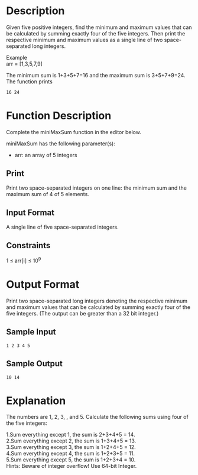 # Description
Given five positive integers, find the minimum and maximum values that can be calculated by summing exactly four of the five integers. Then print the respective minimum and maximum values as a single line of two space-separated long integers.

Example\
arr = [1,3,5,7,9]

The minimum sum is 1+3+5+7=16 and the maximum sum is 3+5+7+9=24. The function prints
```
16 24
```
# Function Description

Complete the miniMaxSum function in the editor below.

miniMaxSum has the following parameter(s):

- arr: an array of 5 integers

## Print

Print two space-separated integers on one line: the minimum sum and the maximum sum of 4 of 5 elements.

## Input Format

A single line of five space-separated integers.

## Constraints
1 $\leq$ arr[i] $\leq$ $10 ^9$

# Output Format

Print two space-separated long integers denoting the respective minimum and maximum values that can be calculated by summing exactly four of the five integers. (The output can be greater than a 32 bit integer.)

## Sample Input
```
1 2 3 4 5
```
## Sample Output
```
10 14
```
# Explanation

The numbers are 1, 2, 3, , and 5. Calculate the following sums using four of the five integers:

1.Sum everything except 1, the sum is 2+3+4+5 = 14.\
2.Sum everything except 2, the sum is 1+3+4+5 = 13.\
3.Sum everything except 3, the sum is 1+2+4+5 = 12.\
4.Sum everything except 4, the sum is 1+2+3+5 = 11.\
5.Sum everything except 5, the sum is 1+2+3+4 = 10.\
Hints: Beware of integer overflow! Use 64-bit Integer.
